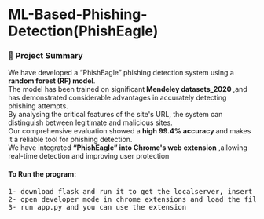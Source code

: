 <h1>ML-Based-Phishing-Detection(PhishEagle)</h1>
<h3>🚀 Project Summary</h3>
<p>We have developed a “PhishEagle” phishing detection system using a 
<strong>random forest (RF) model</strong>.<br> 
The model has been trained on significant<strong> Mendeley 
datasets_2020 </strong>,and has demonstrated considerable advantages in accurately detecting 
phishing attempts.<br>
By analysing the critical features of the site's URL, the system can 
distinguish between legitimate and malicious sites.<br>
Our comprehensive evaluation showed 
a <strong>high 99.4% accuracy </strong>and makes it a reliable tool for phishing detection.
<br>We have integrated <strong>“PhishEagle” into Chrome's web extension</strong> ,allowing real-time detection and 
improving user protection</p>

<h4>To Run the program:</h4>
<pre>
1- download flask and run it to get the localserver, insert the localserver into popup.js file in line 14
2- open developer mode in chrome extensions and load the files 
3- run app.py and you can use the extension
</pre>
